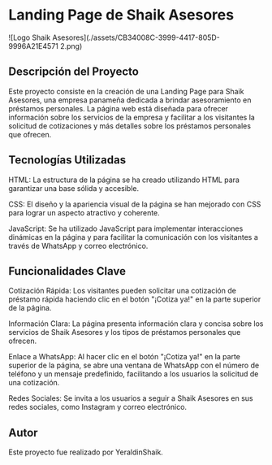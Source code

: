 <h1>Landing Page de Shaik Asesores</h1>
![Logo Shaik Asesores](./assets/CB34008C-3999-4417-805D-9996A21E4571 2.png)

<h2> Descripción del Proyecto </h2>
Este proyecto consiste en la creación de una Landing Page para Shaik Asesores, una empresa panameña dedicada a brindar asesoramiento en préstamos personales. La página web está diseñada para ofrecer información sobre los servicios de la empresa y facilitar a los visitantes la solicitud de cotizaciones y más detalles sobre los préstamos personales que ofrecen.

<h2>Tecnologías Utilizadas</h2>
HTML: La estructura de la página se ha creado utilizando HTML para garantizar una base sólida y accesible.

CSS: El diseño y la apariencia visual de la página se han mejorado con CSS para lograr un aspecto atractivo y coherente.

JavaScript: Se ha utilizado JavaScript para implementar interacciones dinámicas en la página y para facilitar la comunicación con los visitantes a través de WhatsApp y correo electrónico.

<h2>Funcionalidades Clave</h2>
Cotización Rápida: Los visitantes pueden solicitar una cotización de préstamo rápida haciendo clic en el botón "¡Cotiza ya!" en la parte superior de la página.

Información Clara: La página presenta información clara y concisa sobre los servicios de Shaik Asesores y los tipos de préstamos personales que ofrecen.

Enlace a WhatsApp: Al hacer clic en el botón "¡Cotiza ya!" en la parte superior de la página, se abre una ventana de WhatsApp con el número de teléfono y un mensaje predefinido, facilitando a los usuarios la solicitud de una cotización.

Redes Sociales: Se invita a los usuarios a seguir a Shaik Asesores en sus redes sociales, como Instagram y correo electrónico.

<h2>Autor</h2>
Este proyecto fue realizado por YeraldinShaik.

